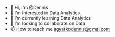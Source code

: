 - 👋 Hi, I’m @Dennis
- 👀 I’m interested in Data Analytics
- 🌱 I’m currently learning Data Analytics
- 💞️ I’m looking to collaborate on Data
- 📫 How to reach me agyarkodennis@gmai.com

<!---
Qwedjo/Qwedjo is a ✨ special ✨ repository because its `README.md` (this file) appears on your GitHub profile.
You can click the Preview link to take a look at your changes.
--->
